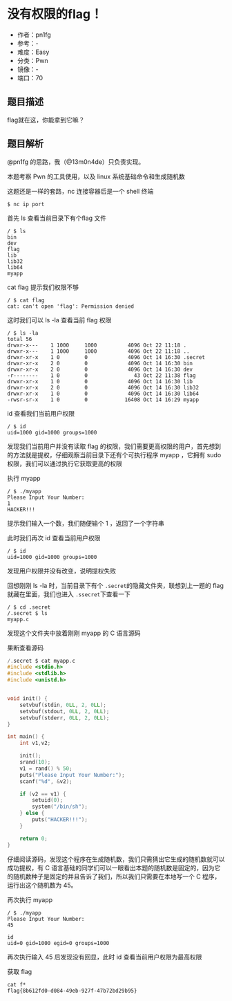 # 没有权限的flag！

- 作者：pn1fg
- 参考：-
- 难度：Easy
- 分类：Pwn
- 镜像：-
- 端口：70

## 题目描述

flag就在这，你能拿到它嘛？

## 题目解析

@pn1fg 的思路，我（@13m0n4de）只负责实现。

本题考察 Pwn 的工具使用，以及 linux 系统基础命令和生成随机数

这题还是一样的套路，nc 连接容器后是一个 shell 终端

```shell
$ nc ip port
```

首先 ls 查看当前目录下有个flag 文件

```shell
/ $ ls
bin
dev
flag
lib
lib32
lib64
myapp
```

cat flag 提示我们权限不够

```shell
/ $ cat flag
cat: can't open 'flag': Permission denied
```

这时我们可以 ls -la 查看当前 flag 权限

```shell
/ $ ls -la
total 56
drwxr-x---    1 1000     1000          4096 Oct 22 11:18 .
drwxr-x---    1 1000     1000          4096 Oct 22 11:18 ..
drwxr-xr-x    1 0        0             4096 Oct 14 16:30 .secret
drwxr-xr-x    2 0        0             4096 Oct 14 16:30 bin
drwxr-xr-x    2 0        0             4096 Oct 14 16:30 dev
-r--------    1 0        0               43 Oct 22 11:38 flag
drwxr-xr-x    1 0        0             4096 Oct 14 16:30 lib
drwxr-xr-x    2 0        0             4096 Oct 14 16:30 lib32
drwxr-xr-x    1 0        0             4096 Oct 14 16:30 lib64
-rwsr-sr-x    1 0        0            16408 Oct 14 16:29 myapp
```

id 查看我们当前用户权限

```shell
/ $ id
uid=1000 gid=1000 groups=1000
```

发现我们当前用户并没有读取 flag 的权限，我们需要更高权限的用户，首先想到的方法就是提权，仔细观察当前目录下还有个可执行程序 myapp ，它拥有 sudo 权限，我们可以通过执行它获取更高的权限

执行 myapp

```shell
/ $ ./myapp
Please Input Your Number:
1
HACKER!!!
```

提示我们输入一个数，我们随便输个 1 ，返回了一个字符串

此时我们再次 id 查看当前用户权限

```shell
/ $ id
uid=1000 gid=1000 groups=1000
```

发现用户权限并没有改变，说明提权失败

回想刚刚 ls -la 时，当前目录下有个 `.secret`的隐藏文件夹，联想到上一题的 flag 就藏在里面，我们也进入 `.ssecret`下查看一下

```shell
/ $ cd .secret
/.secret $ ls
myapp.c
```

发现这个文件夹中放着刚刚 myapp 的 C 语言源码

果断查看源码

```c
/.secret $ cat myapp.c
#include <stdio.h>
#include <stdlib.h>
#include <unistd.h>


void init() {
    setvbuf(stdin, 0LL, 2, 0LL);
    setvbuf(stdout, 0LL, 2, 0LL);
    setvbuf(stderr, 0LL, 2, 0LL);
}

int main() {
    int v1,v2;

    init();
    srand(10);
    v1 = rand() % 50;
    puts("Please Input Your Number:");
    scanf("%d", &v2);

    if (v2 == v1) {
        setuid(0);
        system("/bin/sh");
    } else {
        puts("HACKER!!!");
    }

    return 0;
}
```

仔细阅读源码，发现这个程序在生成随机数，我们只需猜出它生成的随机数就可以成功提权，有 C 语言基础的同学们可以一眼看出本题的随机数是固定的，因为它的随机数种子是固定的并且告诉了我们，所以我们只需要在本地写一个 C 程序，运行出这个随机数为 45。

再次执行 myapp

```shell
/ $ ./myapp
Please Input Your Number:
45

id
uid=0 gid=1000 egid=0 groups=1000
```

再次执行输入 45 后发现没有回显，此时 id 查看当前用户权限为最高权限

获取 flag

```shell
cat f*
flag{8b612fd0-d084-49eb-927f-47b72bd29b95}
```
